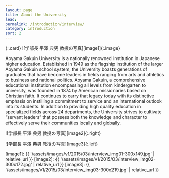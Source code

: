 ```yaml
---
layout: page
title: About the University
lead:  
permalink: /introduction/interview/
category: introduction
sort: 2
---
```


{:.card}
![学部長 平澤 典男 教授の写真][image1]{:.image}

Aoyama Gakuin University is a nationally renowned institution in Japanese higher education. Established in 1949 as the flagship institution of the larger Aoyama Gakuin school system, the University boasts generations of graduates that have become leaders in fields ranging from arts and athletics to business and national politics. Aoyama Gakuin, a comprehensive educational institution encompassing all levels from kindergarten to university, was founded in 1874 by American missionaries based on Christian faith. It continues to carry that legacy today with its distinctive emphasis on instilling a commitment to service and an international outlook into its students. In addition to providing high quality education in specialized fields across 24 departments, the University strives to cultivate “servant leaders” that possess both the knowledge and character to effectively serve their communities locally and globally.

![学部長 平澤 典男 教授の写真][image2]{:.right}

![学部長 平澤 典男 教授の写真][image3]{:.left}


[image1]: {{ '/assets/images/v1/2015/03/interview_img01-300x149.jpg' | relative_url }}
[image2]: {{ '/assets/images/v1/2015/03/interview_img02-300x172.jpg' | relative_url }}
[image3]: {{ '/assets/images/v1/2015/03/interview_img03-300x219.jpg' | relative_url }}
